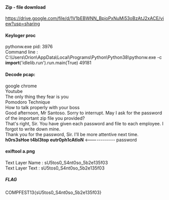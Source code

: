 
#### Zip - file download

https://drive.google.com/file/d/1V1bEBWNN_BpioPxNuMi53oBzAtJ2xACE/view?usp=sharing<br>

#### Keyloger proc

pythonw.exe pid:   3976<br>
Command line : C:\Users\Orion\AppData\Local\Programs\Python\Python38\pythonw.exe -c __import__('idlelib.run').run.main(True) 49181<br>

#### Decode pcap:

google chrome<br>
Youtube<br>
The only thing they fear is you<br>
Pomodoro Technique<br>
How to talk properly with your boss<br>
Good afternoon, Mr Santoso. Sorry to interrupt. May I ask for the password of the important zip file you provided?<br>
That's right, Sir. You have given each password and file to each employee. I forgot to write down mine.<br>
Thank you for the password, Sir. I'll be more attentive next time.<br>
**h0rs3sHoe t4bl3top eutr0ph1cAtIoN**  <------------ password<br>


#### exiftool a.png

Text Layer Name                 : sU5tos0_S4nt0so_5b2e135f03<br>
Text Layer Text                 : sU5tos0_S4nt0so_5b2e135f03<br>

##### FLAG

COMPFEST13{sU5tos0_S4nt0so_5b2e135f03}





